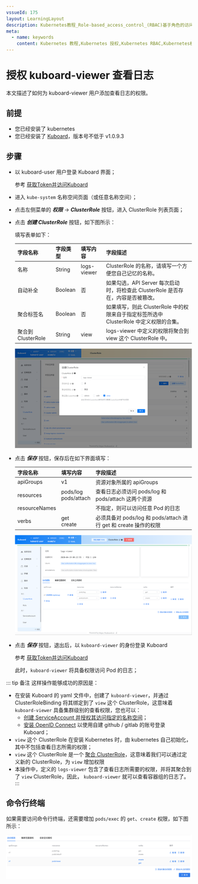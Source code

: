 ```yaml
---
vssueId: 175
layout: LearningLayout
description: Kubernetes教程_Role-based_access_control_(RBAC)基于角色的访问控制_是Kubernetes中支持的一种授权方式。使用rbac.authorization.k8s.io_API来驱动授权决策_允许管理员通过该API动态配置授权策略。本文描述了如何为kuboard-viewer用户增加查看日志的权限。
meta:
  - name: keywords
    content: Kubernetes 教程,Kubernetes 授权,Kubernetes RBAC,Kubernetes权限
---
```


# 授权 kuboard-viewer 查看日志

本文描述了如何为 kuboard-viewer 用户添加查看日志的权限。

## 前提

* 您已经安装了 kubernetes
* 您已经安装了 [Kuboard](/install/install-dashboard.html)，版本号不低于 v1.0.9.3

## 步骤

* 以 kuboard-user 用户登录 Kuboard 界面；
  
  参考 [获取Token并访问Kuboard](/install/install-dashboard.html#获取Token)
  
* 进入 `kube-system` 名称空间页面（或任意名称空间）；

* 点击左侧菜单的 ***权限*** -> ***ClusterRole*** 按钮，进入 ClusterRole 列表页面；

* 点击 ***创建 ClusterRole*** 按钮，如下图所示：

  填写表单如下：

  | 字段名称           | 字段类型 | 填写内容    | 字段描述                                                     |
  | ------------------ | -------- | ----------- | ------------------------------------------------------------ |
  | 名称               | String   | logs-viewer | ClusterRole 的名称，请填写一个方便您自己记忆的名称。         |
  | 自动补全           | Boolean  | 否          | 如果勾选，API Server 每次启动时，将检查此 ClusterRole 是否存在，内容是否被篡改。 |
  | 聚合标签名         | Boolean  | 否          | 如果填写，则此 ClusterRole 中的权限来自于指定标签所选中 ClusterRole 中定义权限的合集。 |
  | 聚合到 ClusterRole | String   | view        | logs-viewer 中定义的权限将聚合到 view 这个 ClusterRole 中。  |

  ![image-20200305232329557](./logs.assets/image-20200419092227402.png)

* 点击 ***保存*** 按钮，保存后在如下界面填写：

  | 字段名称      | 填写内容                  | 字段描述                                                     |
  | ------------- | ------------------------- | ------------------------------------------------------------ |
  | apiGroups     | v1                        | 资源对象所属的 apiGroups                                     |
  | resources     | pods/log<br />pods/attach | 查看日志必须访问 pods/log 和 pods/attach 这两个资源          |
  | resourceNames |                           | 不指定，则可以访问任意 Pod 的日志                            |
  | verbs         | get<br />create           | 必须具备对 pods/log 和 pods/attach 进行 get 和 create 操作的权限 |

  ![image-20200419092412412](./logs.assets/image-20200419092412412.png)

* 点击 ***保存*** 按钮，退出后，以 `kuboard-viewer` 的身份登录 Kuboard

  参考 [获取Token并访问Kuboard](/install/install-dashboard.html#获取Token)

  此时，`kuboard-viewer` 将具备权限访问 Pod 的日志；


::: tip 备注
这样操作能够成功的原因是：
* 在安装 Kuboard 的 yaml 文件中，创建了 `kuboard-viewer`，并通过 ClusterRoleBinding 将其绑定到了 `view` 这个 ClusterRole，这意味着 `kuboard-viewer` 具备集群级别的查看权限，您也可以：
  * [创建 ServiceAccount 并授权其访问指定的名称空间](../kuboard.html)；
  * [安装 OpenID Connect](/learning/k8s-advanced/sec/authenticate/install.html) 以使用自建 github / gitlab 的账号登录 Kuboard；
* `view` 这个 ClusterRole 在安装 Kubernetes 时，由 kubernetes 自己初始化，其中不包括查看日志所需的权限；
* `view` 这个 ClusterRole 是一个 [聚合 ClusterRole](/learning/k8s-advanced/sec/rbac/api.html#aggregated-clusterroles)，这意味着我们可以通过定义新的 ClusterRole，为 `view` 增加权限
* 本操作中，定义的 `logs-viewer` 包含了查看日志所需要的权限，并将其聚合到了 `view` ClusterRole，因此， `kuboard-viewer` 就可以查看容器组的日志了。
:::

## 命令行终端

如果需要访问命令行终端，还需要增加 `pods/exec` 的 `get`、`create` 权限，如下图所示：

![image-20200305234741303](./logs.assets/image-20200305234741303.png)
